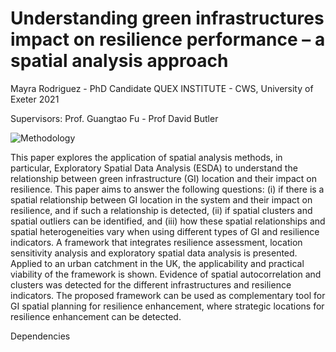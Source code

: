 
# Understanding green infrastructures impact on resilience performance – a spatial analysis approach
Mayra Rodriguez - PhD Candidate
QUEX INSTITUTE - CWS, University of Exeter
2021

Supervisors: Prof. Guangtao Fu - Prof David Butler

![Methodology](https://user-images.githubusercontent.com/48441144/116571765-486c8680-a903-11eb-9cfe-8ffe9a7c2755.png)


This paper explores the application of spatial analysis methods, in particular, Exploratory Spatial Data Analysis (ESDA) to understand the relationship between green infrastructure (GI) location and their impact on resilience. This paper aims to answer the following questions: (i) if there is a spatial relationship between GI location in the system and their impact on resilience, and if such a relationship is detected, (ii) if spatial clusters and spatial outliers can be identified, and (iii) how these spatial relationships and spatial heterogeneities vary when using different types of GI and resilience indicators. A framework that integrates resilience assessment, location sensitivity analysis and exploratory spatial data analysis is presented. Applied to an urban catchment in the UK, the applicability and practical viability of the framework is shown. Evidence of spatial autocorrelation and clusters was detected for the different infrastructures and resilience indicators. The proposed framework can be used as complementary tool for GI spatial planning for resilience enhancement, where strategic locations for resilience enhancement can be detected. 

Dependencies


